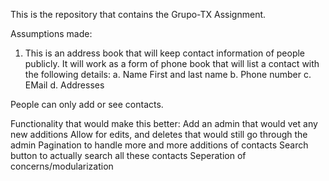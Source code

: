 This is the repository that contains the Grupo-TX Assignment. 

Assumptions made:
1. This is an address book that will keep contact information of people publicly. It will work as a form of phone book that will list a contact with the following details:
a. Name
First and last name
b. Phone number
c. EMail
d. Addresses 

People can only add or see contacts. 

Functionality that would make this better:
Add an admin that would vet any new additions 
Allow for edits, and deletes that would still go through the admin
Pagination to handle more and more additions of contacts
Search button to actually search all these contacts 
Seperation of concerns/modularization